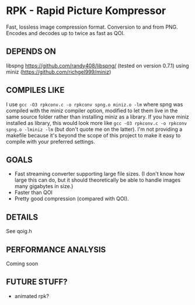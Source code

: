 # RPK - Rapid Picture Kompressor
Fast, lossless image compression format. Conversion to and from PNG. Encodes and decodes up to twice as fast as QOI.

## DEPENDS ON
libspng <https://github.com/randy408/libspng/> (tested on version 0.7.1) using miniz (https://github.com/richgel999/miniz)

## COMPILES LIKE
I use `gcc -O3 rpkconv.c -o rpkconv spng.o miniz.o -lm` where spng was compiled with the miniz compiler option, modified to let them live in the same source folder rather than installing miniz as a library. If you have miniz installed as library, this would look more like `gcc -O3 rpkconv.c -o rpkconv spng.o -lminiz -lm` (but don't quote me on the latter). I'm not providing a makefile because it's beyond the scope of this project to make it easy to compile with your preferred settings.

## GOALS
- Fast streaming converter supporting large file sizes. (I don't know how large this can do, but it should theoretically be able to handle images many gigabytes in size.)
- Faster than QOI
- Pretty good compression (compared with QOI).

## DETAILS
See qoig.h

## PERFORMANCE ANALYSIS
Coming soon

## FUTURE STUFF?
- animated rpk?
